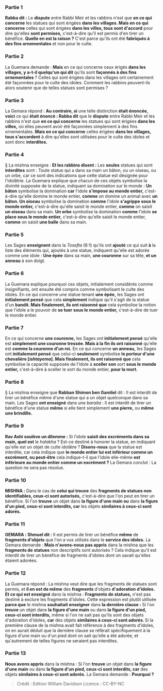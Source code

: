 
### Partie 1
<b>Rabba dit :</b> Le <b>dispute</b> entre Rabbi Meir et les rabbins n'est que <b>en ce qui concerne</b> les statues qui sont érigées <b>dans les villages. Mais en ce qui concerne</b> celles qui sont érigées <b>dans les villes, tous sont d'accord</b> pour dire qu'elles <b>sont permises,</b> c'est-à-dire qu'il est permis d'en tirer un bénéfice. <b>Quelle en est la raison ?</b> C'est parce qu'ils ont été <b>fabriqués à des fins ornementales</b> et non pour le culte.

### Partie 2
La Guemara demande : <b>Mais</b> en ce qui concerne ceux érigés <b>dans les villages, y a-t-il quelqu'un qui dit</b> qu'ils sont <b>façonnés à des fins ornementales</b> ? Celles qui sont érigées dans les villages ont certainement été façonnées pour le culte des idoles. Comment les rabbins peuvent-ils alors soutenir que de telles statues sont permises ?

### Partie 3
La Gemara répond : <b>Au contraire, si</b> une telle distinction <b>était énoncée, voici</b> ce qui <b>était énoncé : Rabba dit</b> que le <b>dispute</b> entre Rabbi Meir et les rabbins n'est que <b>en ce qui concerne</b> les statues qui sont érigées <b>dans les villes,</b> où elles peuvent avoir été façonnées simplement à des fins ornementales. <b>Mais en ce qui concerne</b> celles érigées <b>dans les villages, tous s'accordent</b> à dire qu'elles sont utilisées pour le culte des idoles et sont donc <b>interdites.</b>

### Partie 4
§ La mishna enseigne : <b>Et les rabbins disent :</b> Les <b>seules</b> statues qui sont <b>interdites</b> sont : Toute statue qui a dans sa main un bâton, ou un oiseau, ou un orbe, car ce sont des indications que cette statue est désignée pour l'idolâtrie. La Guemara explique que chacun de ces objets symbolise la divinité supposée de la statue, indiquant sa domination sur le monde : <b>Un bâton</b> symbolise la domination <b>car</b> l'idole <b>s'impose au monde entier,</b> c'est-à-dire qu'elle domine le monde entier, <b>comme</b> on domine un animal avec <b>un bâton. Un oiseau</b> symbolise la domination <b>comme</b> l'idole <b>s'agrippe sous le monde entier,</b> c'est-à-dire qu'elle saisit le monde entier, <b>comme</b> on saisit <b>un oiseau</b> dans sa main. <b>Un orbe</b> symbolise la domination <b>comme</b> l'idole <b>se place sous le monde entier,</b> c'est-à-dire qu'elle saisit le monde entier, <b>comme</b> on saisit <b>une balle</b> dans sa main.

### Partie 5
Les Sages <b>enseignent</b> dans la <i>Tosefta</i> (6:1) qu'ils ont <b>ajouté</b> ce qui suit <b>à</b> la liste des éléments qui, ajoutés à une statue, indiquent qu'elle est adorée comme une idole : <b>Une épée</b> dans sa main, <b>une couronne</b> sur sa tête, <b>et un anneau</b> à son doigt.

### Partie 6
La Guemara explique pourquoi ces objets, initialement considérés comme insignifiants, ont ensuite été compris comme symbolisant le culte des idoles. En ce qui concerne une statue tenant <b>une épée,</b> les Sages ont <b>initialement pensé</b> que cela <b>simplement</b> indique qu'il s'agit de la statue d'un <b>bandit. Mais finalement, ils ont raisonné que</b> cela symbolise la notion que l'idole a le pouvoir de <b>se tuer sous le monde entier,</b> c'est-à-dire de tuer le monde entier.

### Partie 7
En ce qui concerne <b>une couronne,</b> les Sages ont <b>initialement pensé</b> qu'elle est <b>simplement une couronne tressée. Mais à la fin ils ont raisonné</b> qu'elle est <b>comme la couronne d'un roi.</b> En ce qui concerne <b>un anneau,</b> les Sages ont <b>initialement pensé</b> que celui-ci <b>seulement</b> symbolise <b>le porteur d'une chevalière [<i>ishtayema</i>]. Mais finalement, ils ont raisonné que</b> cela symbolise la capacité supposée de l'idole à <b>sceller son</b> sort <b>sous le monde entier,</b> c'est-à-dire à sceller le sort du monde entier, <b>pour la mort.</b>

### Partie 8
§ La mishna enseigne que <b>Rabban Shimon ben Gamliel</b> dit : Il est interdit de tirer un bénéfice même d'une statue qui a un objet quelconque dans sa main. Les Sages <b>ont enseigné</b> dans une <i>baraita</i> : Il est interdit de tirer un bénéfice d'une statue <b>même</b> si elle tient simplement <b>une pierre,</b> ou <b>même une brindille.</b>

### Partie 9
<b>Rav Ashi soulève un dilemme :</b> Si l'idole <b>saisit des excréments dans sa main, quel est</b> le <i>halakha</i> ? Est-ce destiné à honorer la statue, en indiquant qu'elle est un objet de culte idolâtre ? <b>Disons-nous</b> que la statue est interdite, car cela indique que <b>le monde entier lui est inférieur comme un excrément, ou peut-être</b> cela indique-t-il que l'idole elle-même <b>est inférieure au monde entier comme un excrément ?</b> La Gemara conclut : La question ne sera pas résolue.

### Partie 10
<strong>MISHNA :</strong> Dans le cas de <b>celui qui trouve</b> des <b>fragments de statues non identifiables, ceux-ci sont autorisés,</b> c'est-à-dire que l'on peut en tirer un bénéfice. Si l'on <b>trouve</b> un objet dans <b>la figure d'une main ou</b> dans <b>la figure d'un pied, ceux-ci sont interdits, car</b> les objets <b>similaires à ceux-ci sont adorés.</b>

### Partie 11
<strong>GEMARA :</strong> <b>Shmuel dit :</b> Il est permis de tirer un bénéfice <b>même</b> de <b>fragments d'objets</b> que l'on a vus utilisés dans le <b>service des idoles.</b> La Gemara demande : <b>Mais n'avons-nous pas appris</b> dans la mishna que les <b>fragments de</b> <b>statues</b> non descriptifs sont autorisés ? Cela indique qu'il est interdit de tirer un bénéfice de fragments d'idoles dont on savait qu'elles étaient adorées.

### Partie 12
La Guemara répond : La mishna veut dire que les fragments de statues sont permis, et <b>il en est de même</b> des <b>fragments</b> d'objets <b>d'adoration d'idoles. Et ce qui est enseigné</b> dans la mishna : <b>Fragments de statues,</b> n'est pas destiné à exclure les fragments d'idoles. Cette expression est plutôt utilisée <b>parce que</b> le mishna <b>souhaitait enseigner</b> dans <b>la dernière clause :</b> Si l'on <b>trouve</b> un objet dans <b>la figure d'une main</b> ou dans <b>la figure d'un pied, ceux-ci sont interdits,</b> même si l'on ne sait pas qu'ils sont des objets d'adoration d'idoles, <b>car</b> des objets <b>similaires à ceux-ci sont adorés. </b> Si la première clause de la mishna avait fait référence à des fragments d'idoles, on en aurait déduit que la dernière clause se référait spécifiquement à la figure d'une main ou d'un pied dont on sait qu'elle a été adorée, et qu'autrement de telles figures ne seraient pas interdites.

### Partie 13
<b>Nous avons appris</b> dans la mishna : Si l'on <b>trouve</b> un objet dans <b>la figure d'une main</b> ou dans <b>la figure d'un pied, ceux-ci sont interdits, car</b> des objets <b>similaires à ceux-ci sont adorés.</b> La Gemara demande : <b>Pourquoi ?</b>

>Crédit : Edition William Davidson
>Licence : CC-BY-NC